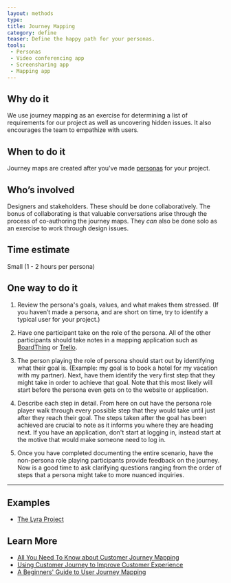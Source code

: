 ```yaml
---
layout: methods
type:
title: Journey Mapping
category: define
teaser: Define the happy path for your personas.
tools:
 - Personas
 - Video conferencing app
 - Screensharing app
 - Mapping app
---
```


## Why do it

We use journey mapping as an exercise for determining a list of requirements for our project as well as uncovering hidden issues. It also encourages the team to empathize with users.

## When to do it

Journey maps are created after you've made [personas](/methods/personas/) for your project.


## Who’s involved

Designers and stakeholders. These should be done collaboratively. The bonus of collaborating is that valuable conversations arise through the process of co-authoring the journey maps. They *can* also be done solo as an exercise to work through design issues.

## Time estimate

Small (1 - 2 hours per persona)

## One way to do it


1. Review the persona's goals, values, and what makes them stressed. (If you haven’t made a persona, and are short on time, try to identify a typical user for your project.)

2. Have one participant take on the role of the persona. All of the other participants should take notes in a mapping  application such as [BoardThing](http://boardthing.com/main) or [Trello](https://trello.com/).

3.  The person playing the role of persona should start out by identifying what their goal is. (Example: my goal is to book a hotel for my vacation with my partner). Next, have them identify the very first step that they might take in order to achieve that goal. Note that this most likely will start before the persona even gets on to the website or application.

4. Describe each step in detail. From here on out have the persona role player walk through every possible step that they would take until just after they reach their goal. The steps taken after the goal has been achieved are crucial to note as it informs you where they are heading next. If you have an application, don't start at logging in, instead start at the motive that would make someone need to log in.

5. Once you have completed documenting the entire scenario, have the non-persona role playing participants provide feedback on the journey. Now is a good time to ask clarifying questions ranging from the order of steps that a persona might take to more nuanced inquiries.

---

## Examples
* [The Lyra Project](https://github.com/vega/lyra/search?q=persona&type=Issues&utf8=%E2%9C%93)

## Learn More
* [All You Need To Know about Customer Journey Mapping ](https://www.smashingmagazine.com/2015/01/all-about-customer-journey-mapping/)
* [Using Customer Journey  to Improve Customer Experience](https://hbr.org/2010/11/using-customer-journey-maps-to)
* [A Beginners' Guide to User Journey Mapping](https://www.appcues.com/blog/user-journey-map)

